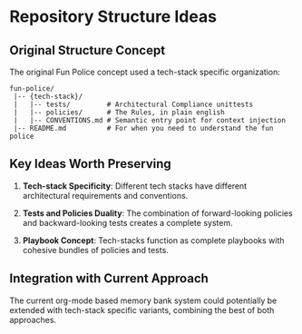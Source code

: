 # Repository Structure Ideas

## Original Structure Concept

The original Fun Police concept used a tech-stack specific organization:

```
fun-police/
 |-- {tech-stack}/
 |   |-- tests/         # Architectural Compliance unittests
 |   |-- policies/      # The Rules, in plain english
 |   |-- CONVENTIONS.md # Semantic entry point for context injection
 |-- README.md          # For when you need to understand the fun police
```

## Key Ideas Worth Preserving

1. **Tech-stack Specificity**: Different tech stacks have different architectural requirements and conventions.

2. **Tests and Policies Duality**: The combination of forward-looking policies and backward-looking tests creates a complete system.

3. **Playbook Concept**: Tech-stacks function as complete playbooks with cohesive bundles of policies and tests.

## Integration with Current Approach

The current org-mode based memory bank system could potentially be extended with tech-stack specific variants, combining the best of both approaches.
